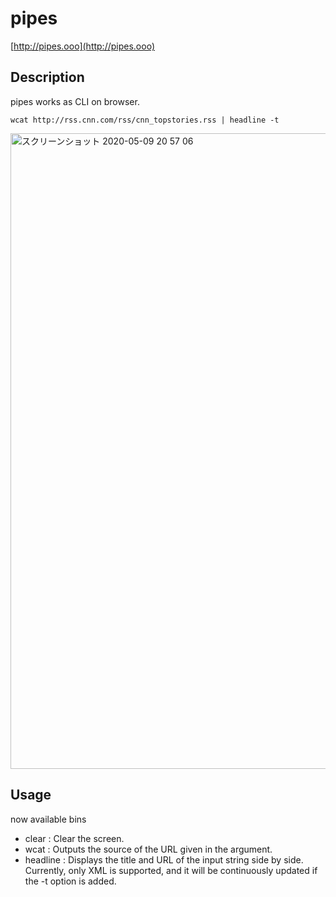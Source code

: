 # pipes
[http://pipes.ooo](http://pipes.ooo)

## Description
pipes works as CLI on browser.  
  
`wcat http://rss.cnn.com/rss/cnn_topstories.rss | headline -t`  
  
<img width="1017" alt="スクリーンショット 2020-05-09 20 57 06" src="https://user-images.githubusercontent.com/661905/81473241-110b5280-9238-11ea-874b-68454baaf760.png">

## Usage
now available bins
- clear : Clear the screen.
- wcat : Outputs the source of the URL given in the argument.
- headline : Displays the title and URL of the input string side by side. Currently, only XML is supported, and it will be continuously updated if the -t option is added.

